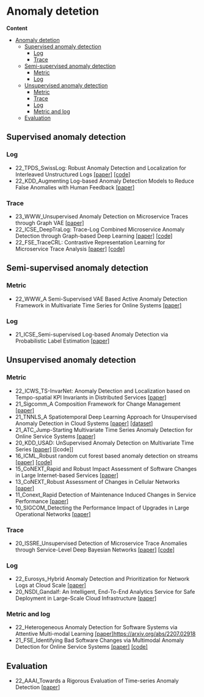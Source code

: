 # Anomaly detetion 

**Content**
- [Anomaly detetion](#anomaly-detetion)
  - [Supervised anomaly detection](#supervised-anomaly-detection)
    - [Log](#log)
    - [Trace](#trace)
  - [Semi-supervised anomaly detection](#semi-supervised-anomaly-detection)
    - [Metric](#metric)
    - [Log](#log-1)
  - [Unsupervised anomaly detection](#unsupervised-anomaly-detection)
    - [Metric](#metric-1)
    - [Trace](#trace-1)
    - [Log](#log-2)
    - [Metric and log](#metric-and-log)
  - [Evaluation](#evaluation)

## Supervised anomaly detection

### Log
- 22_TPDS_SwissLog: Robust Anomaly Detection and Localization for Interleaved Unstructured Logs [[paper]](https://ieeexplore.ieee.org/abstract/document/9744513/) [[code]](https://github.com/IntelligentDDS/SwissLog)
- 22_KDD_Augmenting Log-based Anomaly Detection Models to Reduce False Anomalies with Human Feedback [[paper]](https://dl.acm.org/doi/abs/10.1145/3534678.3539106)

### Trace
- 23_WWW_Unsupervised Anomaly Detection on Microservice Traces through Graph VAE [[paper]](https://netman.aiops.org/wp-content/uploads/2023/02/TraceVAE.pdf) 
- 22_ICSE_DeepTraLog: Trace-Log Combined Microservice Anomaly Detection through Graph-based Deep Learning [[paper]](https://cspengxin.github.io/publications/icse22-DeepTraLog.pdf) [[code]](https://fudanselab.github.io/DeepTraLog/)
- 22_FSE_TraceCRL: Contrastive Representation Learning for Microservice Trace Analysis [[paper]](https://dl.acm.org/doi/pdf/10.1145/3540250.3549146) [[code]](https://fudanselab.github.io/TraceCRL/)

## Semi-supervised anomaly detection
### Metric
- 22_WWW_A Semi-Supervised VAE Based Active Anomaly Detection Framework in Multivariate Time Series for Online Systems [[paper]](https://dl.acm.org/doi/10.1145/3485447.3511984)

### Log
- 21_ICSE_Semi-supervised Log-based Anomaly Detection via Probabilistic Label Estimation [[paper]](https://ieeexplore.ieee.org/document/9401970)

## Unsupervised anomaly detection

### Metric

- 22_ICWS_TS-InvarNet: Anomaly Detection and Localization based on Tempo-spatial KPI Invariants in Distributed Services [[paper]](https://yuxiaoba.github.io/publication/tsinvarnet22/tsInvarNet22.pdf)
- 21_Sigcomm_A Composition Framework for Change Management [[paper]](https://dl.acm.org/doi/abs/10.1145/3452296.3472901)
- 21_TNNLS_A Spatiotemporal Deep Learning Approach for Unsupervised Anomaly Detection in Cloud Systems [[paper]](https://ieeexplore.ieee.org/document/9228885) [[dataset]](https://github.com/IntelligentDDS/TopoMAD)
- 21_ATC_Jump-Starting Multivariate Time Series Anomaly Detection for Online Service Systems [[paper]](https://www.usenix.org/system/files/atc21-ma.pdf)
- 20_KDD_USAD: UnSupervised Anomaly Detection on Multivariate Time Series [[paper]](https://dl.acm.org/doi/10.1145/3394486.3403392) [[code]]
- 16_ICML_Robust random cut forest based anomaly detection on streams [[paper]](https://proceedings.mlr.press/v48/guha16.pdf) [[code]](https://klabum.github.io/rrcf/)
- 15_CoNEXT_Rapid and Robust Impact Assessment of Software Changes in Large Internet-based Services [[paper]](https://conferences2.sigcomm.org/co-next/2015/img/papers/conext15-final2.pdf)
- 13_CoNEXT_Robust Assessment of Changes in Cellular Networks [[paper]](https://dl.acm.org/doi/abs/10.1145/2535372.2535382)
- 11_Conext_Rapid Detection of Maintenance Induced Changes in Service Performance [[paper]](https://www.cs.utexas.edu/~yzhang/papers/prism-conext11.pdf)
- 10_SIGCOM_Detecting the Performance Impact of Upgrades in Large Operational Networks [[paper]](https://www.cs.utexas.edu/~yzhang/papers/mercury-sigc10.pdf)

### Trace

- 20_ISSRE_Unsupervised Detection of Microservice Trace Anomalies through Service-Level Deep Bayesian Networks [[paper]](https://ieeexplore.ieee.org/stamp/stamp.jsp?tp=&arnumber=9251058) [[code]](https://github.com/NetManAIOps/TraceAnomaly)


### Log

- 22_Eurosys_Hybrid Anomaly Detection and Prioritization for Network Logs at Cloud Scale [[paper]](https://dl.acm.org/doi/10.1145/3492321.3519566)
- 20_NSDI_Gandalf: An Intelligent, End-To-End Analytics Service for Safe Deployment in Large-Scale Cloud Infrastructure [[paper]](https://www.usenix.org/conference/nsdi20/presentation/li)

### Metric and log
- 22_Heterogeneous Anomaly Detection for Software Systems via Attentive Multi-modal Learning [[paper]]()https://arxiv.org/abs/2207.02918
- 21_FSE_Identifying Bad Software Changes via Multimodal Anomaly Detection for Online Service Systems [[paper]](https://dl.acm.org/doi/pdf/10.1145/3468264.3468543) [[code]](https://github.com/FSEwork/SCWarn)


## Evaluation

- 22_AAAI_Towards a Rigorous Evaluation of Time-series Anomaly Detection [[paper](https://arxiv.org/pdf/2109.05257.pdf)]

